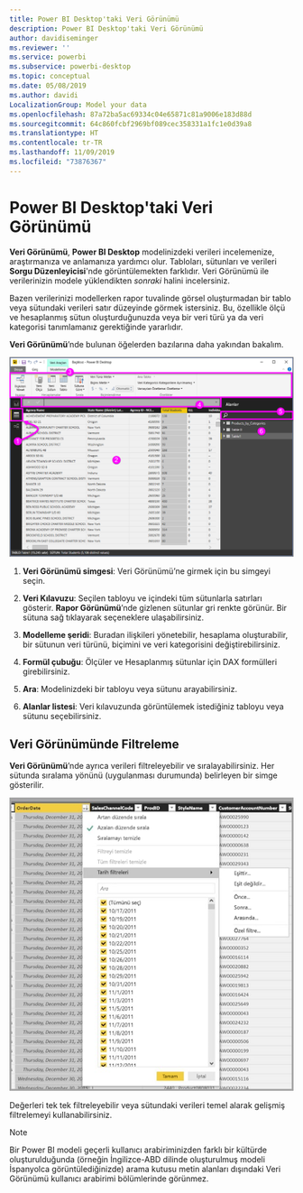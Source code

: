 ```yaml
---
title: Power BI Desktop'taki Veri Görünümü
description: Power BI Desktop'taki Veri Görünümü
author: davidiseminger
ms.reviewer: ''
ms.service: powerbi
ms.subservice: powerbi-desktop
ms.topic: conceptual
ms.date: 05/08/2019
ms.author: davidi
LocalizationGroup: Model your data
ms.openlocfilehash: 87a72ba5ac69334c04e65871c81a9006e183d88d
ms.sourcegitcommit: 64c860fcbf2969bf089cec358331a1fc1e0d39a8
ms.translationtype: HT
ms.contentlocale: tr-TR
ms.lasthandoff: 11/09/2019
ms.locfileid: "73876367"
---
```

# <a name="data-view-in-power-bi-desktop"></a>Power BI Desktop'taki Veri Görünümü
**Veri Görünümü**, **Power BI Desktop** modelinizdeki verileri incelemenize, araştırmanıza ve anlamanıza yardımcı olur. Tabloları, sütunları ve verileri **Sorgu Düzenleyicisi**'nde görüntülemekten farklıdır. Veri Görünümü ile verilerinizin modele yüklendikten *sonraki* halini incelersiniz.

Bazen verilerinizi modellerken rapor tuvalinde görsel oluşturmadan bir tablo veya sütundaki verileri satır düzeyinde görmek istersiniz. Bu, özellikle ölçü ve hesaplanmış sütun oluşturduğunuzda veya bir veri türü ya da veri kategorisi tanımlamanız gerektiğinde yararlıdır.

**Veri Görünümü**’nde bulunan öğelerden bazılarına daha yakından bakalım.

![Power BI Desktop'taki veri görünümü](media/desktop-data-view/dataview_fullscreen.png)

1. **Veri Görünümü simgesi**: Veri Görünümü’ne girmek için bu simgeyi seçin.

2. **Veri Kılavuzu**: Seçilen tabloyu ve içindeki tüm sütunlarla satırları gösterir. **Rapor Görünümü**’nde gizlenen sütunlar gri renkte görünür. Bir sütuna sağ tıklayarak seçeneklere ulaşabilirsiniz.

3. **Modelleme şeridi**: Buradan ilişkileri yönetebilir, hesaplama oluşturabilir, bir sütunun veri türünü, biçimini ve veri kategorisini değiştirebilirsiniz.

4. **Formül çubuğu**: Ölçüler ve Hesaplanmış sütunlar için DAX formülleri girebilirsiniz.

5. **Ara**: Modelinizdeki bir tabloyu veya sütunu arayabilirsiniz.

6. **Alanlar listesi**: Veri kılavuzunda görüntülemek istediğiniz tabloyu veya sütunu seçebilirsiniz.

## <a name="filtering-in-data-view"></a>Veri Görünümünde Filtreleme

**Veri Görünümü**’nde ayrıca verileri filtreleyebilir ve sıralayabilirsiniz. Her sütunda sıralama yönünü (uygulanması durumunda) belirleyen bir simge gösterilir.

![Power BI Desktop'taki Veri görünümünde sıralama ve filtreleme](media/desktop-data-view/dataview_sort-and-filter.png)

Değerleri tek tek filtreleyebilir veya sütundaki verileri temel alarak gelişmiş filtrelemeyi kullanabilirsiniz. 

> [!NOTE]
> Bir Power BI modeli geçerli kullanıcı arabiriminizden farklı bir kültürde oluşturulduğunda (örneğin İngilizce-ABD dilinde oluşturulmuş modeli İspanyolca görüntülediğinizde) arama kutusu metin alanları dışındaki Veri Görünümü kullanıcı arabirimi bölümlerinde görünmez.
